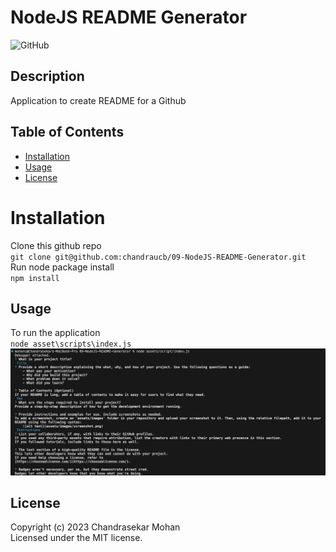 # NodeJS README Generator

![GitHub](https://img.shields.io/github/license/chandraucb/09-NodeJS-README-Generator)

## Description
Application to create README for a Github

## Table of Contents
 - [Installation](#installation)
 - [Usage](#usage)
 - [License](#license)

# Installation
Clone this github repo <br/> ``` git clone git@github.com:chandraucb/09-NodeJS-README-Generator.git ``` <br/> Run node package install <br/> ``` npm install ```

## Usage
To run the application <br/> ```node asset\scripts\index.js ``` <br/> ![screenshot](assets/images/screenshot.png)


## License
Copyright (c) 2023 Chandrasekar Mohan <br/>
Licensed under the MIT license.








